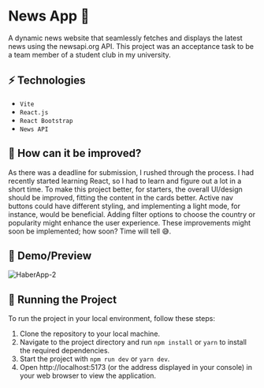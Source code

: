 # News App 📰

A dynamic news website that seamlessly fetches and displays the latest news using the newsapi.org API. This project was an acceptance task to be a team member of a student club in my university.

## ⚡ Technologies

- `Vite`
- `React.js`
- `React Bootstrap`
- `News API`

## 🤔 How can it be improved?

As there was a deadline for submission, I rushed through the process. I had recently started learning React, so I had to learn and figure out a lot in a short time. To make this project better, for starters, the overall UI/design should be improved, fitting the content in the cards better. Active nav buttons could have different styling, and implementing a light mode, for instance, would be beneficial. Adding filter options to choose the country or popularity might enhance the user experience. These improvements might soon be implemented; how soon? Time will tell 😅.

## 🎥 Demo/Preview

![HaberApp-2](https://github.com/Khusro-S/HaberApp/assets/149171453/321705df-d356-4dcc-9ecb-fac2dbbd944c)

## 🚦 Running the Project

To run the project in your local environment, follow these steps:

1. Clone the repository to your local machine.
2. Navigate to the project directory and run `npm install` or `yarn` to install the required dependencies.
3. Start the project with `npm run dev` or `yarn dev`.
4. Open http://localhost:5173 (or the address displayed in your console) in your web browser to view the application.
